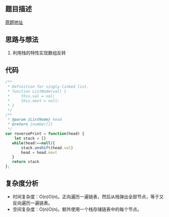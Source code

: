 ## 题目描述




[原题地址](https://leetcode-cn.com/problems/cong-wei-dao-tou-da-yin-lian-biao-lcof/)

## 思路与想法


1. 利用栈的特性实现数组反转


## 代码  


```javascript
/**
 * Definition for singly-linked list.
 * function ListNode(val) {
 *     this.val = val;
 *     this.next = null;
 * }
 */
/**
 * @param {ListNode} head
 * @return {number[]}
 */
var reversePrint = function(head) {
    let stack = []
   while(head!==null){
       stack.unshift(head.val)
       head = head.next
   }
   return stack
};

```

## 复杂度分析
- 时间复杂度：O(n)O(n)。正向遍历一遍链表，然后从栈弹出全部节点，等于又反向遍历一遍链表。
- 空间复杂度：O(n)O(n)。额外使用一个栈存储链表中的每个节点。